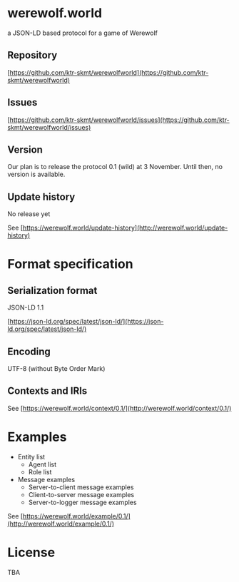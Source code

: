<link rel="shortcut icon" type="image/x-icon" href="https://werewolf.world/image/favicon.ico">

# werewolf.world
a JSON-LD based protocol for a game of Werewolf

## Repository

[https://github.com/ktr-skmt/werewolfworld](https://github.com/ktr-skmt/werewolfworld)

## Issues

[https://github.com/ktr-skmt/werewolfworld/issues](https://github.com/ktr-skmt/werewolfworld/issues)

## Version

Our plan is to release the protocol 0.1 (wild) at 3 November. Until then, no version is available.

## Update history

No release yet

See [https://werewolf.world/update-history](http://werewolf.world/update-history)

# Format specification

## Serialization format

JSON-LD 1.1

[https://json-ld.org/spec/latest/json-ld/](https://json-ld.org/spec/latest/json-ld/)

## Encoding

UTF-8 (without Byte Order Mark)

## Contexts and IRIs

See [https://werewolf.world/context/0.1/](http://werewolf.world/context/0.1/)

# Examples

* Entity list
  - Agent list
  - Role list
* Message examples
  - Server-to-client message examples
  - Client-to-server message examples
  - Server-to-logger message examples

See [https://werewolf.world/example/0.1/](http://werewolf.world/example/0.1/)

# License

TBA
